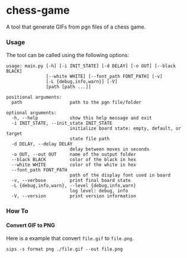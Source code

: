 # chess-game

A tool that generate GIFs from pgn files of a chess game.

### Usage

The tool can be called using the following options:

```
usage: main.py [-h] [-i INIT_STATE] [-d DELAY] [-o OUT] [--black BLACK]
               [--white WHITE] [--font_path FONT_PATH] [-v]
               [-L {debug,info,warn}] [-V]
               [path [path ...]]

positional arguments:
  path                  path to the pgn file/folder

optional arguments:
  -h, --help            show this help message and exit
  -i INIT_STATE, --init_state INIT_STATE
                        initialize board state: empty, default, or target
                        state file path
  -d DELAY, --delay DELAY
                        delay between moves in seconds
  -o OUT, --out OUT     name of the output folder
  --black BLACK         color of the black in hex
  --white WHITE         color of the white in hex
  --font_path FONT_PATH
                        path of the display font used in board
  -v, --verbose         print final board state
  -L {debug,info,warn}, --level {debug,info,warn}
                        log level: debug, info
  -V, --version         print version information
```

### How To

#### Convert GIF to PNG

Here is a example that convert `file.gif` to `file.png`.

    sips -s format png ./file.gif --out file.png
